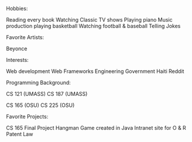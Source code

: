 
Hobbies:

Reading every book
Watching Classic TV shows
Playing piano
Music production
playing basketball
Watching football & baseball
Telling Jokes

Favorite Artists:

Beyonce

Interests:

Web development
Web Frameworks
Engineering
Government
Haiti
Reddit


Programming Background:

CS 121 (UMASS)
CS 187 (UMASS)

CS 165 (OSU)
CS 225 (OSU)


Favorite Projects:

CS 165 Final Project
Hangman Game created in Java
Intranet site for O & R Patent Law
